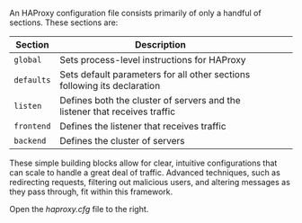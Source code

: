 An HAProxy configuration file consists primarily of only a handful of sections. These sections are:

| Section  | Description                                                                 |   |   |   |
|----------|-----------------------------------------------------------------------------|---|---|---|
| `global`   | Sets process-level instructions for HAProxy                                 |   |   |   |
| `defaults` | Sets default parameters for all other sections following its declaration    |   |   |   |
| `listen`   |  Defines both the cluster of servers and the listener that receives traffic |   |   |   |
| `frontend` | Defines the listener that receives traffic                                  |   |   |   |
| `backend`  | Defines the cluster of servers                                              |   |   |   |

These simple building blocks allow for clear, intuitive configurations that can scale to handle a great deal of traffic. Advanced techniques, such as redirecting requests, filtering out malicious users, and altering messages as they pass through, fit within this framework.

Open the *haproxy.cfg* file to the right.
